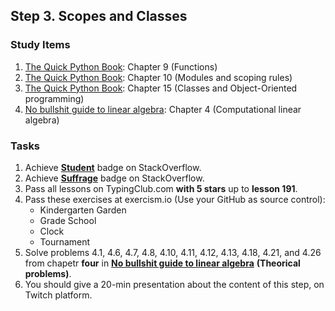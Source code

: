 ## Step 3. Scopes and Classes

### Study Items

  1. [The Quick Python Book](README.md): Chapter 9 (Functions)
  2. [The Quick Python Book](README.md): Chapter 10 (Modules and scoping rules)
  3. [The Quick Python Book](README.md): Chapter 15 (Classes and Object-Oriented programming)
  4. [No bullshit guide to linear algebra](README.md): Chapter 4 (Computational linear algebra)

  
  
### Tasks

  1. Achieve [**Student**](https://stackoverflow.com/help/badges/2/student) badge on StackOverflow.
  2. Achieve [**Suffrage**](https://stackoverflow.com/help/badges/804/suffrage) badge on StackOverflow.
  3. Pass all lessons on TypingClub.com **with 5 stars** up to **lesson 191**.
  4. Pass these exercises at exercism.io (Use your GitHub as source control):
      - Kindergarten Garden
      - Grade School
      - Clock
      - Tournament
  5. Solve problems 4.1, 4.6, 4.7, 4.8, 4.10, 4.11, 4.12, 4.13, 4.18, 4.21, and 4.26 from chapetr **four** in **[No bullshit guide to linear algebra](README.md)** **(Theorical problems)**.
  6. You should give a 20-min presentation about the content of this step, on Twitch platform.

